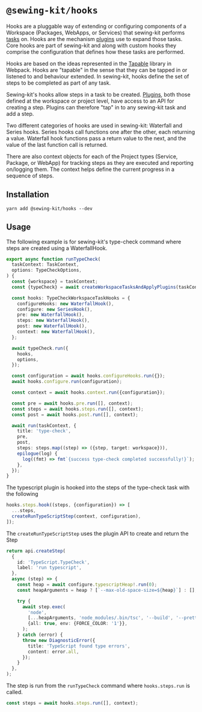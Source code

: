 # `@sewing-kit/hooks`

Hooks are a pluggable way of extending or configuring components of a Workspace (Packages, WebApps, or Services) that sewing-kit performs [tasks](/packages/tasks/README.md) on. Hooks are the mechanism [plugins](packages/plugins/README.md) use to expand those tasks. Core hooks are part of sewing-kit and along with custom hooks they comprise the configuration that defines how these tasks are performed.

Hooks are based on the ideas represented in the [Tapable](https://codeburst.io/what-the-hook-learn-the-basics-of-tapable-d95eb0401e2c) library in Webpack. Hooks are "tapable" in the sense that they can be tapped in or listened to and behaviour extended. In sewing-kit, hooks define the set of steps to be completed as part of any task.

Sewing-kit's hooks allow steps in a task to be created. [Plugins](/packages/plugins/README.md), both those defined at the workspace or project level, have access to an API for creating a step. Plugins can therefore "tap" in to any sewing-kit task and add a step.

Two different categories of hooks are used in sewing-kit: Waterfall and Series hooks. Series hooks call functions one after the other, each returning a value. Waterfall hook functions pass a return value to the next, and the value of the last function call is returned.

There are also context objects for each of the Project types (Service, Package, or WebApp) for tracking steps as they are executed and reporting on/logging them. The context helps define the current progress in a sequence of steps.

## Installation

```
yarn add @sewing-kit/hooks --dev
```

## Usage

The following example is for sewing-kit's type-check command where steps are created using a WaterfallHook.

```typescript
export async function runTypeCheck(
  taskContext: TaskContext,
  options: TypeCheckOptions,
) {
  const {workspace} = taskContext;
  const {typeCheck} = await createWorkspaceTasksAndApplyPlugins(taskContext);

  const hooks: TypeCheckWorkspaceTaskHooks = {
    configureHooks: new WaterfallHook(),
    configure: new SeriesHook(),
    pre: new WaterfallHook(),
    steps: new WaterfallHook(),
    post: new WaterfallHook(),
    context: new WaterfallHook(),
  };

  await typeCheck.run({
    hooks,
    options,
  });

  const configuration = await hooks.configureHooks.run({});
  await hooks.configure.run(configuration);

  const context = await hooks.context.run({configuration});

  const pre = await hooks.pre.run([], context);
  const steps = await hooks.steps.run([], context);
  const post = await hooks.post.run([], context);

  await run(taskContext, {
    title: 'type-check',
    pre,
    post,
    steps: steps.map((step) => ({step, target: workspace})),
    epilogue(log) {
      log((fmt) => fmt`{success type-check completed successfully!}`);
    },
  });
}
```

The typescript plugin is hooked into the steps of the type-check task with the following

```typescript
hooks.steps.hook((steps, {configuration}) => [
  ...steps,
  createRunTypeScriptStep(context, configuration),
]);
```

The `createRunTypeScriptStep` uses the plugin API to create and return the Step

```ts
return api.createStep(
  {
    id: 'TypeScript.TypeCheck',
    label: 'run typescript',
  },
  async (step) => {
    const heap = await configure.typescriptHeap!.run(0);
    const heapArguments = heap ? [`--max-old-space-size=${heap}`] : [];

    try {
      await step.exec(
        'node',
        [...heapArguments, 'node_modules/.bin/tsc', '--build', '--pretty'],
        {all: true, env: {FORCE_COLOR: '1'}},
      );
    } catch (error) {
      throw new DiagnosticError({
        title: 'TypeScript found type errors',
        content: error.all,
      });
    }
  },
);
```

The step is run from the `runTypeCheck` command where `hooks.steps.run` is called.

```typescript
const steps = await hooks.steps.run([], context);
```
